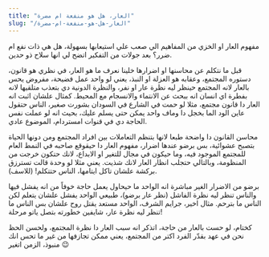 ```yaml
---
title: "العار، هل هو منفعة ام مضرة"
slug: "/العار-هل-هو-منفعة-ام-مضرة"
---
```


مفهوم العار او الخزي من المفاهيم الي صعب علي استيعابها بسهولة، هل هي ذات نفع ام ضرر؟ بعد جولات من التفكير اتضح لي انها سلاح ذو حدين.

قبل ما نتكلم عن محاسنها او اضرارها خلينا نعرف ما هو العار، في نظري هو قانون، دستوره المجتمع، وعقابه هو العزلة او النبذ، يعني لو واحد عمل فضيحة، مفروض يحس بالعار لانه المجتمع حينظر ليه نظرة عار او نفر، والنظرة الدونية دي بتعذب متلقيها لانه بفطرة اي انسان انه ببحث عن الانتماء والانسجام مع المحيط. كمثال علشان اثبت انه العار دا قانون مجتمع، مثلا لو حمت في الشارع في السودان بشورت صغير، الناس حتقول عاين الود الما بخجل دا وماف واحد يمكن حتى يسلم عليك، بحيث انه لو عملت نفس الحاجة دي في قنوات امستردام، الموضوع عادي.

محاسن القانون دا واضحة طبعا لانها بتنظم التعاملات بين افراد المجتمع ومن دونها الحياة بتصبح عشوائية، بس برضو عندها اضرار، مفهوم العار دا حيقوقع صاحبه في النمط العام للمجتمع الموجود فيه، وما حيكون في مجال للتغير او الابداع، لانك حتكون خرجت من المنظومة، وبالتالي حتجلب انظار العار لانك شذيت. يعني مثلا لو وحدة قالت تسترزق بركشة علشان تاكل ايتامها، الناس حتتكلم! (للاسف).

برضو من الاضرار الغير مباشرة انه الواحد ما حيحاول يعمل حاجة خوفاً من انه يفشل فيها والناس تنظر ليه نظرة الفاشل (نظر عار برضو)، طبيعي الواحد يفشل علشان يتعلم لكن الناس ما بترحم. مثال اخير، جرايم الشرف، الواحد مستعد يقتل روح علشان بس الناس ما تنظر ليه نظرة عار، شايفين خطورته بتصل ياتو مرحلة!

كختام، لو حست بالعار من حاجة، اتذكر انه سبب العار دا نظرة المجتمع، ولحسن الحظ نحن في عهد بقدّر الفرد اكتر من المجتمع، يعني ممكن تجازفها من غير ما تحس انك منبوذ، الزمن اتغير 😉